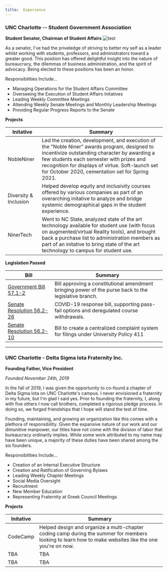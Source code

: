 ```yaml
---
title:  Experience
---
```


### UNC Charlotte -- Student Government Association 



**Student Senator,            Chairman of Student Affairs**                                   ![test](/images/sgatrans.png)

As a senator, I've had the priveledge of striving to
better my self as a leader whilst working with students, professors, and administrators toward a greater good. This position has offered delightful insight
into the nature of bureaucracy, the dilemmas of business administration, and the spirit of advocacy. Being elected to these positions has  been an honor.

Responsibilities Include...
- Managing Operations for the Student Affairs Committee
- Overseeing the Execution of Student Affairs Initatives
- Leading Weekly Committee Meetings
- Attending Weekly Senate Meetings and Monthly Leadership Meetings
- Providing Regular Progress Reports to the Senate 

**Projects**

| Initative  | Summary |
| ----- | -------- |
| NobleNiner   | Led the creation, development, and execution of the "Noble Niner" awards program, designed to incentivize outstanding character by awarding a few students each semester with prizes and recognition for displays of virtue. Soft-launch set for October 2020, cementation set for Spring 2021.|
| Diversity & Inclusion | Helped develop equity and inclusivity courses offered by various companies as part of an overarching initative to analyze and bridge systemic demographical gaps in the student experience.|
| NinerTech | Went to NC State, analyzed state of the art technology available for student use (with focus on augmented/virtual Reality tools), and brought back a purchase list to administration members as part of an initative to bring state of the art technology to campus for student use. |

 **Legislation Passed**

| Bill  | Summary |
| ----- | -------- |
| [Government Bill 57.1-2](https://docs.google.com/document/d/1hhpso-2XlKljalDIKOkyt2fztlBqkozXxSrjLi2zcDg/edit )    | Bill approving a constitutional amendment bringing power of the purse back to the legislative branch.     |
| [Senate Resolution 56.2-26](https://docs.google.com/document/d/159Uvog9l1xu3tJ_NnEwVi-e5p8YmEoUev-lU-u7Nx-w/edit)     | COVID-19 response bill, supporting pass-fail options and deregulated course withdrawals.|
| [Senate Resolution 56.2-10](https://docs.google.com/document/d/15dwBCehXHz-3A1cd4YL_qJwxQh5Ykv0d65KNuggAM0I/edit)     | Bill to create a centralized complaint system for filings under University Policy 411|


___________________________________________________________________________________________________________________________________________

### UNC Charlotte - Delta Sigma Iota Fraternity Inc.
**Founding Father, Vice President**

*Founded November 24th, 2019*



In the fall of 2019, I was given the opportunity to co-found a chapter of Delta Sigma Iota on UNC Charlotte's campus. I never envisioned a fraternity in my future, but I'm glad I said yes. Prior to founding the fraternity, I, along with five others I now call brothers, completed a rigorous pledge process. In doing so, we forged friendships that I hope will stand the test of time. 

Founding, maintaining, and growing an organization like this comes with a plethora of responsibility. Given the expansive nature of our work and our dimunitive manpower, our titles have not come with the division of labor that bureaucracy ordinarily implies. While some work attributed to my name may have been unique, a majority of these duties have been shared among the six founders.

Responsibilities Include...
- Creation of an Internal Executive Structure
- Creation and Ratification of Governing Bylaws
- Leading Weekly Chapter Meetings
- Social Media Oversight
- Recruitment 
- New Member Education
- Representing Fraternity at Greek Council Meetings

**Projects**

| Initative  | Summary |
| ----- | -------- |
| CodeCamp   | Helped design and organize a multi-chapter coding camp during the summer for members looking to learn how to make websites like the one you're on now.|
| TBA | TBA|
| TBA | TBA |
